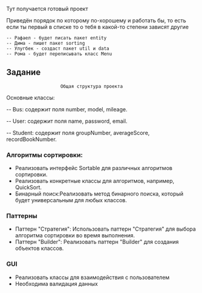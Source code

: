 Тут получается готовый проект

Приведён порядок по которому по-хорошему и работать бы, то есть
если ты первый в списке то о тебя в какой-то степени зависят другие

    -- Рафаел - будет писать пакет entity  
    -- Дима - пишет пакет sorting
    -- Улугбек - создаст пакет util и data
    -- Рома - будет переписывать класс Menu
## Задание

                        Общая структура проекта
Основные классы:

-- Bus: содержит поля number, model, mileage.

-- User: содержит поля name, password, email.

-- Student: содержит поля groupNumber, averageScore, recordBookNumber.

### Алгоритмы сортировки:

* Реализовать интерфейс Sortable для различных алгоритмов сортировки.
* Реализовать конкретные классы для алгоритмов, например, QuickSort.
* Бинарный поиск:Реализовать метод бинарного поиска, который будет универсальным для любых классов.
### Паттерны

- Паттерн "Стратегия": Использовать паттерн "Стратегия" для выбора алгоритма сортировки во время выполнения.
- Паттерн "Builder": Реализовать паттерн "Builder" для создания объектов классов.
### GUI

- Реализовать классы для взаимодействия с пользователем
- Необходима валидация данных